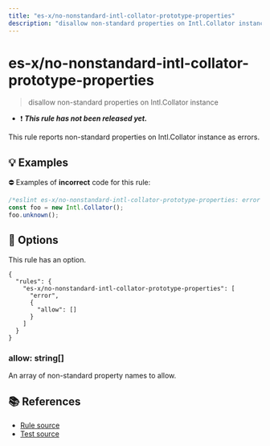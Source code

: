 ```yaml
---
title: "es-x/no-nonstandard-intl-collator-prototype-properties"
description: "disallow non-standard properties on Intl.Collator instance"
---
```


# es-x/no-nonstandard-intl-collator-prototype-properties
> disallow non-standard properties on Intl.Collator instance

- ❗ <badge text="This rule has not been released yet." vertical="middle" type="error"> ***This rule has not been released yet.*** </badge>

This rule reports non-standard properties on Intl.Collator instance as errors.

## 💡 Examples

⛔ Examples of **incorrect** code for this rule:

<eslint-playground type="bad">

```js
/*eslint es-x/no-nonstandard-intl-collator-prototype-properties: error */
const foo = new Intl.Collator();
foo.unknown();
```

</eslint-playground>

## 🔧 Options

This rule has an option.

```jsonc
{
  "rules": {
    "es-x/no-nonstandard-intl-collator-prototype-properties": [
      "error",
      {
        "allow": []
      }
    ]
  }
}
```

### allow: string[]

An array of non-standard property names to allow.

## 📚 References

- [Rule source](https://github.com/eslint-community/eslint-plugin-es-x/blob/master/lib/rules/no-nonstandard-intl-collator-prototype-properties.js)
- [Test source](https://github.com/eslint-community/eslint-plugin-es-x/blob/master/tests/lib/rules/no-nonstandard-intl-collator-prototype-properties.js)

